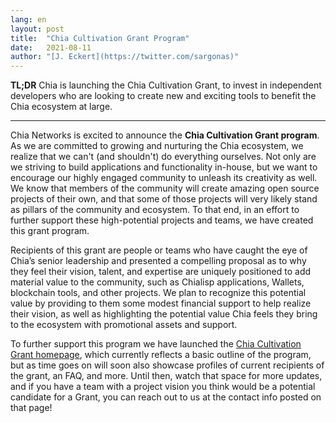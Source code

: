 ```yaml
---
lang: en
layout: post
title:  "Chia Cultivation Grant Program"
date:   2021-08-11
author: "[J. Eckert](https://twitter.com/sargonas)"
---
```

**TL;DR** Chia is launching the Chia Cultivation Grant, to invest in independent developers who are looking to create new and exciting tools to benefit the Chia ecosystem at large. 

---

Chia Networks is excited to announce the **Chia Cultivation Grant program**. As we are committed to growing and nurturing the Chia ecosystem, we realize that we can't (and shouldn't) do everything ourselves. Not only are we striving to build applications and functionality in-house, but we want to encourage our highly engaged community to unleash its creativity as well. We know that members of the community will create amazing open source projects of their own, and that some of those projects will very likely stand as pillars of the community and ecosystem. To that end, in an effort to further support these high-potential projects and teams, we have created this grant program.

Recipients of this grant are people or teams who have caught the eye of Chia’s senior leadership and presented a compelling proposal as to why they feel their vision, talent, and expertise are uniquely positioned to add material value to the community, such as Chialisp applications, Wallets, blockchain tools, and other projects. We plan to recognize this potential value by providing to them some modest financial support to help realize their vision, as well as highlighting the potential value Chia feels they bring to the ecosystem with promotional assets and support.

To further support this program we have launched the [Chia Cultivation Grant homepage](https://www.chia.net/grants), which currently reflects a basic outline of the program, but as time goes on will soon also showcase profiles of current recipients of the grant, an FAQ, and more. Until then, watch that space for more updates, and if you have a team with a project vision you think would be a potential candidate for a Grant, you can reach out to us at the contact info posted on that page!
